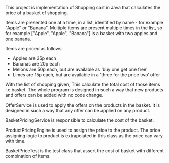 This project is implementation of Shopping cart in Java that calculates the price of a basket of shopping.

Items are presented one at a time, in a list, identified by name - for example "Apple" or "Banana".
Multiple items are present multiple times in the list, so for example ["Apple", "Apple", "Banana"] is a basket with two apples and one banana.

Items are priced as follows:
 - Apples are 35p each
 - Bananas are 20p each
 - Melons are 50p each, but are available as ‘buy one get one free’
 - Limes are 15p each, but are available in a ‘three for the price two’ offer


With the list of shopping given, This calculate the total cost of those items i.e basket. The whole program is designed in such a way that new products and offers can be added with no code change.

OfferService is used to apply the offers on the products in the basket. It is designed in such a way  that any offer can be applied on any product.

BasketPricingService is responsible to calculate the cost of the basket.

ProductPricingEngine is used to assign the price to the product. The price assigning logic to product is extrapolated in this class as the price can vary with time.

BasketPriceTest is the test class that assert the cost of basket with different combination of items.


